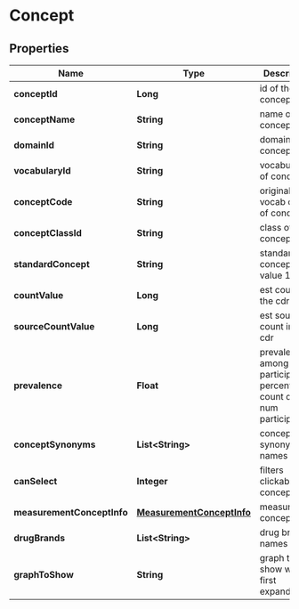 
# Concept

## Properties
Name | Type | Description | Notes
------------ | ------------- | ------------- | -------------
**conceptId** | **Long** | id of the concept | 
**conceptName** | **String** | name of concept | 
**domainId** | **String** | domain of concept | 
**vocabularyId** | **String** | vocabulary of concept | 
**conceptCode** | **String** | original vocab code of concept | 
**conceptClassId** | **String** | class of concept | 
**standardConcept** | **String** | standard concept value 1 char | 
**countValue** | **Long** | est count in the cdr |  [optional]
**sourceCountValue** | **Long** | est source count in the cdr |  [optional]
**prevalence** | **Float** | prevalence among participants percent count divided num participants |  [optional]
**conceptSynonyms** | **List&lt;String&gt;** | concept synonym names |  [optional]
**canSelect** | **Integer** | filters clickable concepts |  [optional]
**measurementConceptInfo** | [**MeasurementConceptInfo**](MeasurementConceptInfo.md) | measurement concept info |  [optional]
**drugBrands** | **List&lt;String&gt;** | drug brand names |  [optional]
**graphToShow** | **String** | graph to show when first expanded |  [optional]



